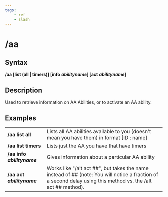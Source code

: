 ```yaml
---
tags:
    - ref
    - slash
---
```

# /aa

## Syntax

**/aa [list (all \| timers)\] \[info** _**abilityname**_**\] \[act** _**abilityname**_**]**

## Description

Used to retrieve information on AA Abilities, or to activate an AA ability.

## Examples

|  |  |
| :--- | :--- |
| **/aa list all** | Lists all AA abilities available to you (doesn't mean you have them) in format [ID : name] |
| **/aa list timers** | Lists just the AA you have that have timers |
| **/aa info** _**abilityname**_ | Gives information about a particular AA ability |
| **/aa act** _**abilityname**_ | Works like "/alt act \#\#", but takes the name instead of \#\# (note: You will notice a fraction of a second delay using this method vs. the /alt act \#\# method). |

